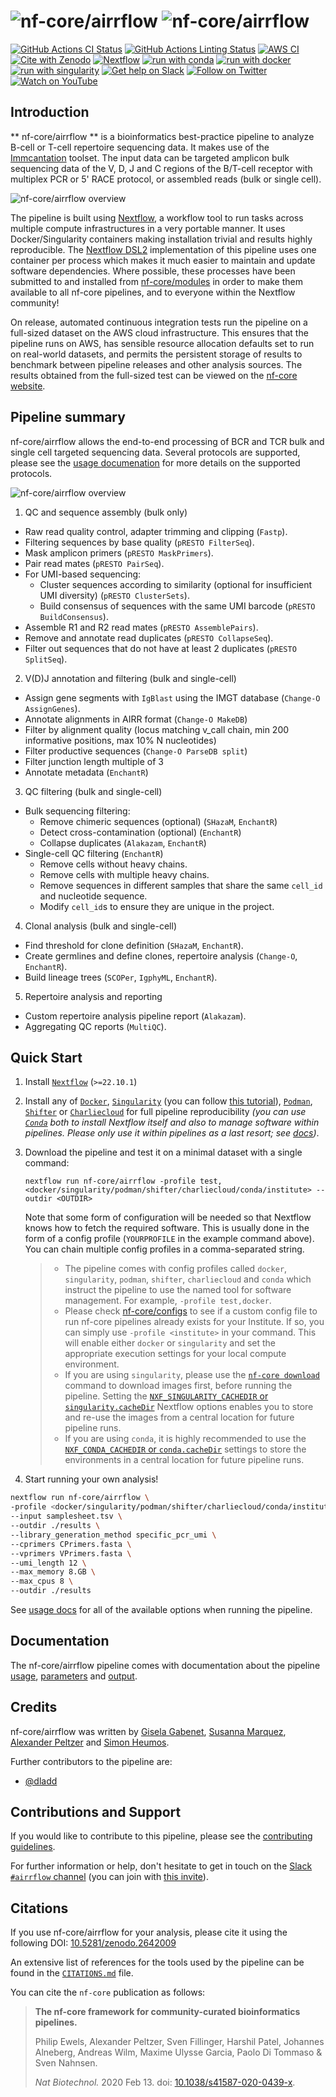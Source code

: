 # ![nf-core/airrflow](docs/images/nf-core-airrflow_logo_light.png#gh-light-mode-only) ![nf-core/airrflow](docs/images/nf-core-airrflow_logo_dark.png#gh-dark-mode-only)

[![GitHub Actions CI Status](https://github.com/nf-core/airrflow/workflows/nf-core%20CI/badge.svg)](https://github.com/nf-core/airrflow/actions?query=workflow%3A%22nf-core+CI%22)
[![GitHub Actions Linting Status](https://github.com/nf-core/airrflow/workflows/nf-core%20linting/badge.svg)](https://github.com/nf-core/airrflow/actions?query=workflow%3A%22nf-core+linting%22)
[![AWS CI](https://img.shields.io/badge/CI%20tests-full%20size-FF9900?labelColor=000000&logo=Amazon%20AWS)](https://nf-co.re/airrflow/results)
[![Cite with Zenodo](http://img.shields.io/badge/DOI-10.5281/zenodo.2642009-1073c8?labelColor=000000)](https://doi.org/10.5281/zenodo.2642009)
[![Nextflow](https://img.shields.io/badge/nextflow%20DSL2-%E2%89%A522.10.1-23aa62.svg)](https://www.nextflow.io/)
[![run with conda](http://img.shields.io/badge/run%20with-conda-3EB049?labelColor=000000&logo=anaconda)](https://docs.conda.io/en/latest/)
[![run with docker](https://img.shields.io/badge/run%20with-docker-0db7ed?labelColor=000000&logo=docker)](https://www.docker.com/)
[![run with singularity](https://img.shields.io/badge/run%20with-singularity-1d355c.svg?labelColor=000000)](https://sylabs.io/docs/)
[![Get help on Slack](http://img.shields.io/badge/slack-nf--core%20%23airrflow-4A154B?labelColor=000000&logo=slack)](https://nfcore.slack.com/channels/airrflow)
[![Follow on Twitter](http://img.shields.io/badge/twitter-%40nf__core-1DA1F2?labelColor=000000&logo=twitter)](https://twitter.com/nf_core)
[![Watch on YouTube](http://img.shields.io/badge/youtube-nf--core-FF0000?labelColor=000000&logo=youtube)](https://www.youtube.com/c/nf-core)

## Introduction

** nf-core/airrflow ** is a bioinformatics best-practice pipeline to analyze B-cell or T-cell repertoire sequencing data. It makes use of the [Immcantation](https://immcantation.readthedocs.io)
toolset. The input data can be targeted amplicon bulk sequencing data of the V, D, J and C regions
of the B/T-cell receptor with multiplex PCR or 5' RACE protocol, or assembled reads (bulk or single cell).

![nf-core/airrflow overview](docs/images/airrflow_workflow_overview.png)

The pipeline is built using [Nextflow](https://www.nextflow.io), a workflow tool to run tasks across multiple compute infrastructures in a very portable manner. It uses Docker/Singularity containers making installation trivial and results highly reproducible. The [Nextflow DSL2](https://www.nextflow.io/docs/latest/dsl2.html) implementation of this pipeline uses one container per process which makes it much easier to maintain and update software dependencies. Where possible, these processes have been submitted to and installed from [nf-core/modules](https://github.com/nf-core/modules) in order to make them available to all nf-core pipelines, and to everyone within the Nextflow community!

On release, automated continuous integration tests run the pipeline on a full-sized dataset on the AWS cloud infrastructure. This ensures that the pipeline runs on AWS, has sensible resource allocation defaults set to run on real-world datasets, and permits the persistent storage of results to benchmark between pipeline releases and other analysis sources. The results obtained from the full-sized test can be viewed on the [nf-core website](https://nf-co.re/airrflow/results).

## Pipeline summary

nf-core/airrflow allows the end-to-end processing of BCR and TCR bulk and single cell targeted sequencing data. Several protocols are supported, please see the [usage documenation](https://nf-co.re/airrflow/usage) for more details on the supported protocols.

![nf-core/airrflow overview](docs/images/metro-map-airrflow.png)

1. QC and sequence assembly (bulk only)

- Raw read quality control, adapter trimming and clipping (`Fastp`).
- Filtering sequences by base quality (`pRESTO FilterSeq`).
- Mask amplicon primers (`pRESTO MaskPrimers`).
- Pair read mates (`pRESTO PairSeq`).
- For UMI-based sequencing:
  - Cluster sequences according to similarity (optional for insufficient UMI diversity) (`pRESTO ClusterSets`).
  - Build consensus of sequences with the same UMI barcode (`pRESTO BuildConsensus`).
- Assemble R1 and R2 read mates (`pRESTO AssemblePairs`).
- Remove and annotate read duplicates (`pRESTO CollapseSeq`).
- Filter out sequences that do not have at least 2 duplicates (`pRESTO SplitSeq`).

2. V(D)J annotation and filtering (bulk and single-cell)

- Assign gene segments with `IgBlast` using the IMGT database (`Change-O AssignGenes`).
- Annotate alignments in AIRR format (`Change-O MakeDB`)
- Filter by alignment quality (locus matching v_call chain, min 200 informative positions, max 10% N nucleotides)
- Filter productive sequences (`Change-O ParseDB split`)
- Filter junction length multiple of 3
- Annotate metadata (`EnchantR`)

3. QC filtering (bulk and single-cell)

- Bulk sequencing filtering:
  - Remove chimeric sequences (optional) (`SHazaM`, `EnchantR`)
  - Detect cross-contamination (optional) (`EnchantR`)
  - Collapse duplicates (`Alakazam`, `EnchantR`)
- Single-cell QC filtering (`EnchantR`)
  - Remove cells without heavy chains.
  - Remove cells with multiple heavy chains.
  - Remove sequences in different samples that share the same `cell_id` and nucleotide sequence.
  - Modify `cell_id`s to ensure they are unique in the project.

4. Clonal analysis (bulk and single-cell)

- Find threshold for clone definition (`SHazaM`, `EnchantR`).
- Create germlines and define clones, repertoire analysis (`Change-O`, `EnchantR`).
- Build lineage trees (`SCOPer`, `IgphyML`, `EnchantR`).

5. Repertoire analysis and reporting

- Custom repertoire analysis pipeline report (`Alakazam`).
- Aggregating QC reports (`MultiQC`).

## Quick Start

1. Install [`Nextflow`](https://www.nextflow.io/docs/latest/getstarted.html#installation) (`>=22.10.1`)

2. Install any of [`Docker`](https://docs.docker.com/engine/installation/), [`Singularity`](https://www.sylabs.io/guides/3.0/user-guide/) (you can follow [this tutorial](https://singularity-tutorial.github.io/01-installation/)), [`Podman`](https://podman.io/), [`Shifter`](https://nersc.gitlab.io/development/shifter/how-to-use/) or [`Charliecloud`](https://hpc.github.io/charliecloud/) for full pipeline reproducibility _(you can use [`Conda`](https://conda.io/miniconda.html) both to install Nextflow itself and also to manage software within pipelines. Please only use it within pipelines as a last resort; see [docs](https://nf-co.re/usage/configuration#basic-configuration-profiles))_.

3. Download the pipeline and test it on a minimal dataset with a single command:

   ```console
   nextflow run nf-core/airrflow -profile test,<docker/singularity/podman/shifter/charliecloud/conda/institute> --outdir <OUTDIR>
   ```

   Note that some form of configuration will be needed so that Nextflow knows how to fetch the required software. This is usually done in the form of a config profile (`YOURPROFILE` in the example command above). You can chain multiple config profiles in a comma-separated string.

   > - The pipeline comes with config profiles called `docker`, `singularity`, `podman`, `shifter`, `charliecloud` and `conda` which instruct the pipeline to use the named tool for software management. For example, `-profile test,docker`.
   > - Please check [nf-core/configs](https://github.com/nf-core/configs#documentation) to see if a custom config file to run nf-core pipelines already exists for your Institute. If so, you can simply use `-profile <institute>` in your command. This will enable either `docker` or `singularity` and set the appropriate execution settings for your local compute environment.
   > - If you are using `singularity`, please use the [`nf-core download`](https://nf-co.re/tools/#downloading-pipelines-for-offline-use) command to download images first, before running the pipeline. Setting the [`NXF_SINGULARITY_CACHEDIR` or `singularity.cacheDir`](https://www.nextflow.io/docs/latest/singularity.html?#singularity-docker-hub) Nextflow options enables you to store and re-use the images from a central location for future pipeline runs.
   > - If you are using `conda`, it is highly recommended to use the [`NXF_CONDA_CACHEDIR` or `conda.cacheDir`](https://www.nextflow.io/docs/latest/conda.html) settings to store the environments in a central location for future pipeline runs.

4. Start running your own analysis!

```bash
nextflow run nf-core/airrflow \
-profile <docker/singularity/podman/shifter/charliecloud/conda/institute> \
--input samplesheet.tsv \
--outdir ./results \
--library_generation_method specific_pcr_umi \
--cprimers CPrimers.fasta \
--vprimers VPrimers.fasta \
--umi_length 12 \
--max_memory 8.GB \
--max_cpus 8 \
--outdir ./results
```

See [usage docs](https://nf-co.re/airrflow/usage) for all of the available options when running the pipeline.

## Documentation

The nf-core/airrflow pipeline comes with documentation about the pipeline [usage](https://nf-co.re/airrflow/usage), [parameters](https://nf-co.re/airrflow/parameters) and [output](https://nf-co.re/airrflow/output).

## Credits

nf-core/airrflow was written by [Gisela Gabenet](https://github.com/ggabernet), [Susanna Marquez](https://github.com/ssnn-airr), [Alexander Peltzer](@apeltzer) and [Simon Heumos](@subwaystation).

Further contributors to the pipeline are:

- [@dladd](https://github.com/dladd)

## Contributions and Support

If you would like to contribute to this pipeline, please see the [contributing guidelines](.github/CONTRIBUTING.md).

For further information or help, don't hesitate to get in touch on the [Slack `#airrflow` channel](https://nfcore.slack.com/channels/airrflow) (you can join with [this invite](https://nf-co.re/join/slack)).

## Citations

If you use nf-core/airrflow for your analysis, please cite it using the following DOI: [10.5281/zenodo.2642009](https://doi.org/10.5281/zenodo.2642009)

An extensive list of references for the tools used by the pipeline can be found in the [`CITATIONS.md`](CITATIONS.md) file.

You can cite the `nf-core` publication as follows:

> **The nf-core framework for community-curated bioinformatics pipelines.**
>
> Philip Ewels, Alexander Peltzer, Sven Fillinger, Harshil Patel, Johannes Alneberg, Andreas Wilm, Maxime Ulysse Garcia, Paolo Di Tommaso & Sven Nahnsen.
>
> _Nat Biotechnol._ 2020 Feb 13. doi: [10.1038/s41587-020-0439-x](https://dx.doi.org/10.1038/s41587-020-0439-x).
